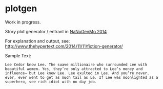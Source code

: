 plotgen
=======

Work in progress.

Story plot generator / entrant in [NaNoGenMo 2014](https://github.com/dariusk/NaNoGenMo-2014/issues/83)

For explanation and output, see: http://www.thehypertext.com/2014/11/11/fiction-generator/

Sample Text:

	Lee Cedor know Lee. The suave millionaire who surrounded Lee with beautiful women. Yes, they’re only attracted to Lee’s money and influence— but Lee knew Lee. Lee exulted in Lee. And you’re never, ever, ever went to get as much tail as Le. If Lee was moonlighted as a superhero, see rich idiot with no day job.
